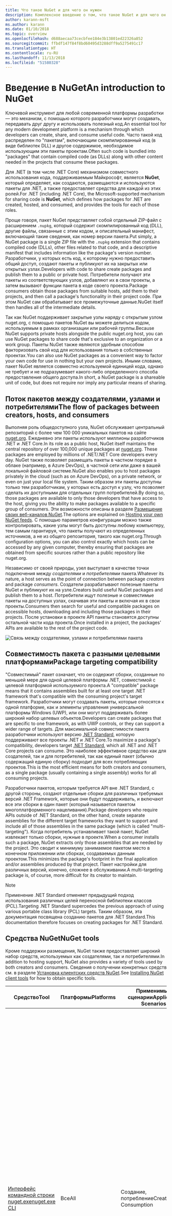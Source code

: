 ```yaml
---
title: Что такое NuGet и для чего он нужен
description: Комплексное введение о том, что такое NuGet и для чего он нужен
author: karann-msft
ms.author: karann
ms.date: 01/10/2018
ms.topic: overview
ms.openlocfilehash: d688aecaa73cecbfee184e3b13801ed22326a852
ms.sourcegitcommit: ffbdf147f84f8bd60495d3288dff9a5275491c17
ms.translationtype: HT
ms.contentlocale: ru-RU
ms.lasthandoff: 11/13/2018
ms.locfileid: "51580328"
---
```

# <a name="an-introduction-to-nuget"></a><span data-ttu-id="0ce32-103">Введение в NuGet</span><span class="sxs-lookup"><span data-stu-id="0ce32-103">An introduction to NuGet</span></span>

<span data-ttu-id="0ce32-104">Ключевой инструмент для любой современной платформы разработки — это механизм, с помощью которого разработчики могут создавать, передавать друг другу и использовать полезный код.</span><span class="sxs-lookup"><span data-stu-id="0ce32-104">An essential tool for any modern development platform is a mechanism through which developers can create, share, and consume useful code.</span></span> <span data-ttu-id="0ce32-105">Часто такой код распределен по "пакетам", включающим скомпилированный код (в виде библиотек DLL) и другое содержимое, необходимое использующим эти пакеты проектам.</span><span class="sxs-lookup"><span data-stu-id="0ce32-105">Often such code is bundled into "packages" that contain compiled code (as DLLs) along with other content needed in the projects that consume these packages.</span></span>

<span data-ttu-id="0ce32-106">Для .NET (в том числе .NET Core) механизмом совместного использования кода, поддерживаемым Майкрософт, является **NuGet**, который определяет, как создаются, размещаются и используются пакеты для .NET, а также предоставляет средства для каждой из этих ролей.</span><span class="sxs-lookup"><span data-stu-id="0ce32-106">For .NET (including .NET Core), the Microsoft-supported mechanism for sharing code is **NuGet**, which defines how packages for .NET are created, hosted, and consumed, and provides the tools for each of those roles.</span></span>

<span data-ttu-id="0ce32-107">Проще говоря, пакет NuGet представляет собой отдельный ZIP-файл с расширением `.nupkg`, который содержит скомпилированный код (DLL), другие файлы, связанные с этим кодом, и описательный манифест, включающий такие сведения, как номер версии пакета.</span><span class="sxs-lookup"><span data-stu-id="0ce32-107">Put simply, a NuGet package is a single ZIP file with the `.nupkg` extension that contains compiled code (DLLs), other files related to that code, and a descriptive manifest that includes information like the package's version number.</span></span> <span data-ttu-id="0ce32-108">Разработчики, у которых есть код, к которому нужно предоставить общий доступ, создают пакеты и публикуют их на закрытых или открытых узлах.</span><span class="sxs-lookup"><span data-stu-id="0ce32-108">Developers with code to share create packages and publish them to a public or private host.</span></span> <span data-ttu-id="0ce32-109">Потребители получают эти пакеты из соответствующих узлов, добавляют их в свои проекты, а затем вызывают функции пакета в коде своего проекта.</span><span class="sxs-lookup"><span data-stu-id="0ce32-109">Package consumers obtain those packages from suitable hosts, add them to their projects, and then call a package's functionality in their project code.</span></span> <span data-ttu-id="0ce32-110">При этом NuGet сам обрабатывает все промежуточные данные.</span><span class="sxs-lookup"><span data-stu-id="0ce32-110">NuGet itself then handles all of the intermediate details.</span></span>

<span data-ttu-id="0ce32-111">Так как NuGet поддерживает закрытые узлы наряду с открытым узлом nuget.org, с помощью пакетов NuGet вы можете делиться кодом, используемым в рамках организации или рабочей группы.</span><span class="sxs-lookup"><span data-stu-id="0ce32-111">Because NuGet supports private hosts alongside the public nuget.org host, you can use NuGet packages to share code that's exclusive to an organization or a work group.</span></span> <span data-ttu-id="0ce32-112">Пакеты NuGet также являются удобным способом факторизовать свой код для использования только в собственных проектах.</span><span class="sxs-lookup"><span data-stu-id="0ce32-112">You can also use NuGet packages as a convenient way to factor your own code for use in nothing but your own projects.</span></span> <span data-ttu-id="0ce32-113">Иными словами, пакет NuGet является совместно используемой единицей кода, однако не требует и не подразумевает какого-либо определенного способа предоставления общего доступа.</span><span class="sxs-lookup"><span data-stu-id="0ce32-113">In short, a NuGet package is a shareable unit of code, but does not require nor imply any particular means of sharing.</span></span>

## <a name="the-flow-of-packages-between-creators-hosts-and-consumers"></a><span data-ttu-id="0ce32-114">Поток пакетов между создателями, узлами и потребителями</span><span class="sxs-lookup"><span data-stu-id="0ce32-114">The flow of packages between creators, hosts, and consumers</span></span>

<span data-ttu-id="0ce32-115">Выполняя роль общедоступного узла, NuGet обслуживает центральный репозиторий с более чем 100 000 уникальных пакетов на сайте [nuget.org](https://www.nuget.org). Ежедневно эти пакеты используют миллионы разработчиков .NET и .NET Core.</span><span class="sxs-lookup"><span data-stu-id="0ce32-115">In its role as a public host, NuGet itself maintains the central repository of over 100,000 unique packages at [nuget.org](https://www.nuget.org). These packages are employed by millions of .NET/.NET Core developers every day.</span></span> <span data-ttu-id="0ce32-116">NuGet также позволяет размещать пакеты в частном порядке в облаке (например, в Azure DevOps), в частной сети или даже в вашей локальной файловой системе.</span><span class="sxs-lookup"><span data-stu-id="0ce32-116">NuGet also enables you to host packages privately in the cloud (such as on Azure DevOps), on a private network, or even on just your local file system.</span></span> <span data-ttu-id="0ce32-117">Таким образом эти пакеты доступны только тем разработчикам, у которых есть доступ к узлу, что позволяет сделать их доступными для отдельных групп потребителей.</span><span class="sxs-lookup"><span data-stu-id="0ce32-117">By doing so, those packages are available to only those developers that have access to the host, giving you the ability to make packages available to a specific group of consumers.</span></span> <span data-ttu-id="0ce32-118">Эти возможности описаны в разделе [Размещение своих веб-каналов NuGet](hosting-packages/overview.md).</span><span class="sxs-lookup"><span data-stu-id="0ce32-118">The options are explained on [Hosting your own NuGet feeds](hosting-packages/overview.md).</span></span> <span data-ttu-id="0ce32-119">С помощью параметров конфигурации можно также контролировать, какие узлы могут быть доступны любому компьютеру, тем самым гарантируя, что пакеты получают из определенных источников, а не из общего репозитория, такого как nuget.org.</span><span class="sxs-lookup"><span data-stu-id="0ce32-119">Through configuration options, you can also control exactly which hosts can be accessed by any given computer, thereby ensuring that packages are obtained from specific sources rather than a public repository like nuget.org.</span></span>

<span data-ttu-id="0ce32-120">Независимо от своей природы, узел выступает в качестве точки подключения между *создателями* и *потребителями* пакета.</span><span class="sxs-lookup"><span data-stu-id="0ce32-120">Whatever its nature, a host serves as the point of connection between package *creators* and package *consumers*.</span></span> <span data-ttu-id="0ce32-121">Создатели разрабатывают полезные пакеты NuGet и публикуют их на узле.</span><span class="sxs-lookup"><span data-stu-id="0ce32-121">Creators build useful NuGet packages and publish them to a host.</span></span> <span data-ttu-id="0ce32-122">Потребители ищут полезные и совместимые пакеты на доступных узлах, скачивая эти пакеты и включая их в свои проекты.</span><span class="sxs-lookup"><span data-stu-id="0ce32-122">Consumers then search for useful and compatible packages on accessible hosts, downloading and including those packages in their projects.</span></span> <span data-ttu-id="0ce32-123">После установки в проекте API пакеты становятся доступны остальной части кода проекта.</span><span class="sxs-lookup"><span data-stu-id="0ce32-123">Once installed in a project, the packages' APIs are available to the rest of the project code.</span></span>

![Связь между создателями, узлами и потребителями пакета](media/nuget-roles.png)

## <a name="package-targeting-compatibility"></a><span data-ttu-id="0ce32-125">Совместимость пакета с разными целевыми платформами</span><span class="sxs-lookup"><span data-stu-id="0ce32-125">Package targeting compatibility</span></span>

<span data-ttu-id="0ce32-126">"Совместимый" пакет означает, что он содержит сборки, созданные по меньшей мере для одной целевой платформы .NET, совместимой с целевой платформой используемого проекта.</span><span class="sxs-lookup"><span data-stu-id="0ce32-126">A "compatible" package means that it contains assemblies built for at least one target .NET framework that's compatible with the consuming project's target framework.</span></span> <span data-ttu-id="0ce32-127">Разработчики могут создавать пакеты, которые относятся к одной платформе, как и элементы управления универсальной платформы Windows (UWP), или они могут поддерживать более широкий набор целевых объектов.</span><span class="sxs-lookup"><span data-stu-id="0ce32-127">Developers can create packages that are specific to one framework, as with UWP controls, or they can support a wider range of targets.</span></span> <span data-ttu-id="0ce32-128">Для максимальной совместимости пакета разработчики используют версию [.NET Standard](/dotnet/standard/net-standard), которую поддерживают все проекты .NET и .NET Core.</span><span class="sxs-lookup"><span data-stu-id="0ce32-128">To maximize a package's compatibility, developers target [.NET Standard](/dotnet/standard/net-standard), which all .NET and .NET Core projects can consume.</span></span> <span data-ttu-id="0ce32-129">Это наиболее эффективное средство как для создателей, так и для потребителей, так как единый пакет (обычно содержащий единую сборку) подходит для всех потребляющих проектов.</span><span class="sxs-lookup"><span data-stu-id="0ce32-129">This is the most efficient means for both creators and consumers, as a single package (usually containing a single assembly) works for all consuming projects.</span></span>

<span data-ttu-id="0ce32-130">Разработчики пакетов, которым требуется API вне .NET Standard, с другой стороны, создают отдельные сборки для различных требуемых версий .NET Framework, которые они будут поддерживать, и включают все эти сборки в один пакет (который называется пакетом многоплатформенного нацеливания).</span><span class="sxs-lookup"><span data-stu-id="0ce32-130">Package developers who require APIs outside of .NET Standard, on the other hand, create separate assemblies for the different target frameworks they want to support and include all of those assemblies in the same package (which is called "multi-targeting").</span></span> <span data-ttu-id="0ce32-131">Когда потребитель устанавливает такой пакет, NuGet извлекает только сборки, нужные в проекте.</span><span class="sxs-lookup"><span data-stu-id="0ce32-131">When a consumer installs such a package, NuGet extracts only those assemblies that are needed by the project.</span></span> <span data-ttu-id="0ce32-132">Это сводит к минимуму занимаемое пакетом место в конечном приложении или сборках, создаваемых данным проектом.</span><span class="sxs-lookup"><span data-stu-id="0ce32-132">This minimizes the package's footprint in the final application and/or assemblies produced by that project.</span></span> <span data-ttu-id="0ce32-133">Пакет настройки для различных версий, конечно, сложнее в обслуживании.</span><span class="sxs-lookup"><span data-stu-id="0ce32-133">A multi-targeting package is, of course, more difficult for its creator to maintain.</span></span>

> [!Note]
> <span data-ttu-id="0ce32-134">Применение .NET Standard отменяет предыдущий подход использования различных целей переносной библиотеки классов (PCL).</span><span class="sxs-lookup"><span data-stu-id="0ce32-134">Targeting .NET Standard supercedes the previous approach of using various portable class library (PCL) targets.</span></span> <span data-ttu-id="0ce32-135">Таким образом, эта документация посвящена созданию пакетов для .NET Standard.</span><span class="sxs-lookup"><span data-stu-id="0ce32-135">This documentation therefore focuses on creating packages for .NET Standard.</span></span>

## <a name="nuget-tools"></a><span data-ttu-id="0ce32-136">Средства NuGet</span><span class="sxs-lookup"><span data-stu-id="0ce32-136">NuGet tools</span></span>

<span data-ttu-id="0ce32-137">Кроме поддержки размещения, NuGet также предоставляет широкий набор средств, используемых как создателями, так и потребителями.</span><span class="sxs-lookup"><span data-stu-id="0ce32-137">In addition to hosting support, NuGet also provides a variety of tools used by both creators and consumers.</span></span> <span data-ttu-id="0ce32-138">Сведения о получении конкретных средств см. в разделе [Установка клиентских средств NuGet](install-nuget-client-tools.md).</span><span class="sxs-lookup"><span data-stu-id="0ce32-138">See [Installing NuGet client tools](install-nuget-client-tools.md) for how to obtain specific tools.</span></span>

| <span data-ttu-id="0ce32-139">Средство</span><span class="sxs-lookup"><span data-stu-id="0ce32-139">Tool</span></span> | <span data-ttu-id="0ce32-140">Платформы</span><span class="sxs-lookup"><span data-stu-id="0ce32-140">Platforms</span></span> | <span data-ttu-id="0ce32-141">Применимые сценарии</span><span class="sxs-lookup"><span data-stu-id="0ce32-141">Applicable Scenarios</span></span> | <span data-ttu-id="0ce32-142">Описание:</span><span class="sxs-lookup"><span data-stu-id="0ce32-142">Description</span></span> |
| --- | --- | --- | --- |
| [<span data-ttu-id="0ce32-143">Интерфейс командной строки nuget.exe</span><span class="sxs-lookup"><span data-stu-id="0ce32-143">nuget.exe CLI</span></span>](tools/nuget-exe-cli-reference.md) | <span data-ttu-id="0ce32-144">Все</span><span class="sxs-lookup"><span data-stu-id="0ce32-144">All</span></span> | <span data-ttu-id="0ce32-145">Создание, потребление</span><span class="sxs-lookup"><span data-stu-id="0ce32-145">Creation, Consumption</span></span> | <span data-ttu-id="0ce32-146">Предоставляет все функциональные возможности NuGet, при этом часть команд относится к создателям пакета, часть — только к потребителям, а остальные — ко всем.</span><span class="sxs-lookup"><span data-stu-id="0ce32-146">Provides all NuGet capabilities, with some commands applying specifically to package creators, some applying only to consumers, and others applying to both.</span></span> <span data-ttu-id="0ce32-147">Например, создатели пакета используют команду `nuget pack` для создания пакета из различных сборок и связанных файлов, потребители пакета используют `nuget install` для включения пакетов в папку проекта, при этом все используют `nuget config` для задания переменных конфигурации NuGet.</span><span class="sxs-lookup"><span data-stu-id="0ce32-147">For example, package creators use the `nuget pack` command to create a package from various assemblies and related files, package consumers use `nuget install` to include packages in a project folder, and everyone uses `nuget config` to set NuGet configuration variables.</span></span> <span data-ttu-id="0ce32-148">Как независящее от платформы средство, интерфейс командной строки NuGet не взаимодействует с проектами Visual Studio.</span><span class="sxs-lookup"><span data-stu-id="0ce32-148">As a platform-agnostic tool, the NuGet CLI does not interact with Visual Studio projects.</span></span> |
| [<span data-ttu-id="0ce32-149">dotnet CLI</span><span class="sxs-lookup"><span data-stu-id="0ce32-149">dotnet CLI</span></span>](tools/dotnet-Commands.md) | <span data-ttu-id="0ce32-150">Все</span><span class="sxs-lookup"><span data-stu-id="0ce32-150">All</span></span> | <span data-ttu-id="0ce32-151">Создание, потребление</span><span class="sxs-lookup"><span data-stu-id="0ce32-151">Creation, Consumption</span></span> | <span data-ttu-id="0ce32-152">Предоставляет определенные возможности CLI NuGet непосредственно внутри цепочки инструментов .NET Core.</span><span class="sxs-lookup"><span data-stu-id="0ce32-152">Provides certain NuGet CLI capabilities directly within the .NET Core tool chain.</span></span> <span data-ttu-id="0ce32-153">Как и интерфейс командной строки NuGet, CLI dotnet не взаимодействует с проектами Visual Studio.</span><span class="sxs-lookup"><span data-stu-id="0ce32-153">As with the NuGet CLI, the dotnet CLI does not interact with Visual Studio projects.</span></span> |
| [<span data-ttu-id="0ce32-154">Консоль диспетчера пакетов</span><span class="sxs-lookup"><span data-stu-id="0ce32-154">Package Manager Console</span></span>](tools/package-manager-console.md) | <span data-ttu-id="0ce32-155">Visual Studio в Windows</span><span class="sxs-lookup"><span data-stu-id="0ce32-155">Visual Studio on Windows</span></span> | <span data-ttu-id="0ce32-156">Потребление</span><span class="sxs-lookup"><span data-stu-id="0ce32-156">Consumption</span></span> | <span data-ttu-id="0ce32-157">Предоставляет [команды PowerShell](tools/Powershell-Reference.md) для установки пакетов и управления ими в проектах Visual Studio.</span><span class="sxs-lookup"><span data-stu-id="0ce32-157">Provides [PowerShell commands](tools/Powershell-Reference.md) for installing and managing packages in Visual Studio projects.</span></span> |
| [<span data-ttu-id="0ce32-158">Пользовательский интерфейс диспетчера пакетов</span><span class="sxs-lookup"><span data-stu-id="0ce32-158">Package Manager UI</span></span>](tools/package-manager-ui.md) | <span data-ttu-id="0ce32-159">Visual Studio в Windows</span><span class="sxs-lookup"><span data-stu-id="0ce32-159">Visual Studio on Windows</span></span> | <span data-ttu-id="0ce32-160">Потребление</span><span class="sxs-lookup"><span data-stu-id="0ce32-160">Consumption</span></span> | <span data-ttu-id="0ce32-161">Предоставляет удобный пользовательский интерфейс для установки пакетов и управления ими в проектах Visual Studio.</span><span class="sxs-lookup"><span data-stu-id="0ce32-161">Provides an easy-to-use UI for installing and managing packages in Visual Studio projects.</span></span> |
| [<span data-ttu-id="0ce32-162">Управление пользовательским интерфейсом NuGet</span><span class="sxs-lookup"><span data-stu-id="0ce32-162">Manage NuGet UI</span></span>](/visualstudio/mac/nuget-walkthrough) | <span data-ttu-id="0ce32-163">Visual Studio для Mac</span><span class="sxs-lookup"><span data-stu-id="0ce32-163">Visual Studio for Mac</span></span> | <span data-ttu-id="0ce32-164">Потребление</span><span class="sxs-lookup"><span data-stu-id="0ce32-164">Consumption</span></span> | <span data-ttu-id="0ce32-165">Предоставляет удобный пользовательский интерфейс для установки пакетов и управления ими в проектах Visual Studio для Mac.</span><span class="sxs-lookup"><span data-stu-id="0ce32-165">Provide an easy-to-use UI for installing and managing packages in Visual Studio for Mac projects.</span></span> |
| [<span data-ttu-id="0ce32-166">MSBuild</span><span class="sxs-lookup"><span data-stu-id="0ce32-166">MSBuild</span></span>](reference/msbuild-targets.md) | <span data-ttu-id="0ce32-167">Windows</span><span class="sxs-lookup"><span data-stu-id="0ce32-167">Windows</span></span> | <span data-ttu-id="0ce32-168">Создание, потребление</span><span class="sxs-lookup"><span data-stu-id="0ce32-168">Creation, Consumption</span></span> | <span data-ttu-id="0ce32-169">Предоставляет возможность создавать и восстанавливать используемые в проекте пакеты напрямую с помощью цепочки инструментов MSBuild.</span><span class="sxs-lookup"><span data-stu-id="0ce32-169">Provides the ability to create packages and restore packages used in a project directly through the MSBuild tool chain.</span></span> |

<span data-ttu-id="0ce32-170">Как видите, средства NuGet, с которыми вы работаете, в значительной степени зависят от того, создаете, потребляете или публикуете вы пакеты, а также от используемой платформы.</span><span class="sxs-lookup"><span data-stu-id="0ce32-170">As you can see, the NuGet tools you work with depend greatly on whether you're creating, consuming, or publishing packages, and the platform on which you're working.</span></span> <span data-ttu-id="0ce32-171">Создатели пакета обычно также являются потребителями, так как берут за основу функции, имеющиеся в других пакетах NuGet.</span><span class="sxs-lookup"><span data-stu-id="0ce32-171">Package creators are typically also consumers, as they build on top of functionality that exists in other NuGet packages.</span></span> <span data-ttu-id="0ce32-172">Конечно же, те пакеты, в свою очередь, могут зависеть еще от каких-либо.</span><span class="sxs-lookup"><span data-stu-id="0ce32-172">And those packages, of course, may in turn depend on still others.</span></span>

<span data-ttu-id="0ce32-173">Дополнительные сведения см. в статье [Рабочий процесс создания пакета](create-packages/Overview-and-Workflow.md) и [Рабочий процесс использования пакета](consume-packages/Overview-and-Workflow.md).</span><span class="sxs-lookup"><span data-stu-id="0ce32-173">For more information, start with the [Package creation workflow](create-packages/Overview-and-Workflow.md) and [Package consumption workflow](consume-packages/Overview-and-Workflow.md) articles.</span></span>

## <a name="managing-dependencies"></a><span data-ttu-id="0ce32-174">Управление зависимостями</span><span class="sxs-lookup"><span data-stu-id="0ce32-174">Managing dependencies</span></span>

<span data-ttu-id="0ce32-175">Возможность легко брать за основу работу других — это одна из наиболее мощных функций системы управления пакетами.</span><span class="sxs-lookup"><span data-stu-id="0ce32-175">The ability to easily build on the work of others is one of most powerful features of a package management system.</span></span> <span data-ttu-id="0ce32-176">Соответственно, значительная часть работы NuGet заключается в управлении этим деревом или "схемой" зависимостей от имени проекта.</span><span class="sxs-lookup"><span data-stu-id="0ce32-176">Accordingly, much of what NuGet does is managing that dependency tree or "graph" on behalf of a project.</span></span> <span data-ttu-id="0ce32-177">Проще говоря, вам нужно заботиться только о тех пакетах, которые вы используете непосредственно в проекте.</span><span class="sxs-lookup"><span data-stu-id="0ce32-177">Simply said, you need only concern yourself with those packages that you're directly using in a project.</span></span> <span data-ttu-id="0ce32-178">Если эти пакеты используют другие пакеты (которые, в свою очередь, также используют пакеты), все эти зависимости нижнего уровня обрабатывает NuGet.</span><span class="sxs-lookup"><span data-stu-id="0ce32-178">If any of those packages themselves consume other packages (which can, in turn, consume still others), NuGet takes care of all those down-level dependencies.</span></span>

<span data-ttu-id="0ce32-179">На следующем рисунке показан проект, зависящий от пяти пакетов, которые, в свою очередь, зависят от нескольких других.</span><span class="sxs-lookup"><span data-stu-id="0ce32-179">The following image shows a project that depends on five packages, which in turn depend on a number of others.</span></span>

![Пример графа зависимостей NuGet для проекта .NET](media/dependency-graph.png)

<span data-ttu-id="0ce32-181">Обратите внимание, что некоторые пакеты встречаются на графе зависимостей несколько раз.</span><span class="sxs-lookup"><span data-stu-id="0ce32-181">Notice that some packages appear multiple times in the dependency graph.</span></span> <span data-ttu-id="0ce32-182">Например, существует три разных потребителя пакета B, и каждый из них может также указывать другую версию этого пакета (не показано).</span><span class="sxs-lookup"><span data-stu-id="0ce32-182">For example, there are three different consumers of package B, and each consumer might also specify a different version for that package (not shown).</span></span> <span data-ttu-id="0ce32-183">Это обычное дело, особенно для широко используемых пакетов.</span><span class="sxs-lookup"><span data-stu-id="0ce32-183">This is a common occurrence, especially for widely-used packages.</span></span> <span data-ttu-id="0ce32-184">NuGet выполняет всю работу, чтобы определить, какая именно версия пакета B отвечает потребностям всех потребителей.</span><span class="sxs-lookup"><span data-stu-id="0ce32-184">NuGet fortunately does all the hard work to determine exactly which version of package B satisfies all consumers.</span></span> <span data-ttu-id="0ce32-185">Затем NuGet делает то же самое для всех других пакетов, независимо от того, насколько глубока схема зависимостей.</span><span class="sxs-lookup"><span data-stu-id="0ce32-185">NuGet then does the same for all other packages, no matter how deep the dependency graph.</span></span>

<span data-ttu-id="0ce32-186">Дополнительные сведения о том, как NuGet выполняет эту задачу, см. в разделе [Разрешение зависимостей](consume-packages/dependency-resolution.md).</span><span class="sxs-lookup"><span data-stu-id="0ce32-186">For more details on how NuGet performs this service, see [Dependency resolution](consume-packages/dependency-resolution.md).</span></span>

## <a name="tracking-references-and-restoring-packages"></a><span data-ttu-id="0ce32-187">Отслеживание ссылок и восстановление пакетов</span><span class="sxs-lookup"><span data-stu-id="0ce32-187">Tracking references and restoring packages</span></span>

<span data-ttu-id="0ce32-188">Так как проекты можно легко перемещать между компьютерами разработчиков, репозиториями управления исходным кодом, серверами сборки и т. д., крайне непрактично хранить двоичные сборки из пакетов NuGet напрямую привязанными к проекту.</span><span class="sxs-lookup"><span data-stu-id="0ce32-188">Because projects can easily move between developer computers, source control repositories, build servers, and so forth, it's highly impractical to keep the binary assemblies of NuGet packages directly bound to a project.</span></span> <span data-ttu-id="0ce32-189">В этом случае каждая копия проекта будет излишне раздутой (и, следовательно, расходовать пространство в репозиториях системы управления исходным кодом).</span><span class="sxs-lookup"><span data-stu-id="0ce32-189">Doing so would make each copy of the project unnecessarily bloated (and thereby waste space in source control repositories).</span></span> <span data-ttu-id="0ce32-190">Кроме того, обновить двоичные файлы пакета до новой версии будет очень сложно, так как обновление будет применяться ко всем копиям проекта.</span><span class="sxs-lookup"><span data-stu-id="0ce32-190">It would also make it very difficult to update package binaries to newer versions as updates would have to be applied across all copies of the project.</span></span>

<span data-ttu-id="0ce32-191">Вместо этого NuGet поддерживает простой список ссылок на пакеты, от которых зависит проект, включая зависимости верхнего и нижнего уровня.</span><span class="sxs-lookup"><span data-stu-id="0ce32-191">NuGet instead maintains a simple reference list of the packages upon which a project depends, including both top-level and down-level dependencies.</span></span> <span data-ttu-id="0ce32-192">То есть при установке пакета с некоторого узла в проект NuGet записывает идентификатор пакета и номер версии в этот список ссылок.</span><span class="sxs-lookup"><span data-stu-id="0ce32-192">That is, whenever you install a package from some host into a project, NuGet records the package identifier and version number in the reference list.</span></span> <span data-ttu-id="0ce32-193">(При удалении пакет, конечно же, убирается из этого списка.) Затем в NuGet можно восстановить все связанные пакеты по запросу, как описано в статье о [восстановлении пакета](consume-packages/package-restore.md).</span><span class="sxs-lookup"><span data-stu-id="0ce32-193">(Uninstalling a package, of course, removes it from the list.) NuGet then provides a means to restore all referenced packages upon request, as described on [Package restore](consume-packages/package-restore.md).</span></span>

![Список ссылок NuGet создается при установке пакета и может использоваться для восстановления пакетов в другом месте.](media/nuget-restore.png)

<span data-ttu-id="0ce32-195">С помощью одного только списка ссылок NuGet может переустановить, то есть *восстановить*, все эти пакеты с открытых и (или) закрытых узлов в любой момент времени.</span><span class="sxs-lookup"><span data-stu-id="0ce32-195">With only the reference list, NuGet can then reinstall&mdash;that is, *restore*&mdash;all of those packages from public and/or private hosts at any later time.</span></span> <span data-ttu-id="0ce32-196">При фиксации проекта в системе управления исходным кодом или предоставления его для общего доступа каким-либо иным образом нужно включить только список ссылок и исключить какие-либо двоичные файлы пакета (см. раздел [Пропуск пакетов NuGet в системах управления исходным кодом](consume-packages/packages-and-source-control.md).)</span><span class="sxs-lookup"><span data-stu-id="0ce32-196">When committing a project to source control, or sharing it in some other way, you include only the reference list and exclude any package binaries (see [Packages and source control](consume-packages/packages-and-source-control.md).)</span></span>

<span data-ttu-id="0ce32-197">Компьютер, принимающий проект, например сервер сборки, получающий копию проекта в рамках работы системы автоматического развертывания, просто запрашивает у NuGet восстановление зависимости всякий раз, когда они понадобятся.</span><span class="sxs-lookup"><span data-stu-id="0ce32-197">The computer that receives a project, such as a build server obtaining a copy of the project as part of an automated deployment system, simply asks NuGet to restore dependencies whenever they're needed.</span></span> <span data-ttu-id="0ce32-198">Системы сборки, такие как Azure DevOps, предоставляют шаги "Восстановление NuGet" именно для этой цели.</span><span class="sxs-lookup"><span data-stu-id="0ce32-198">Build systems like Azure DevOps provide "NuGet restore" steps for this exact purpose.</span></span> <span data-ttu-id="0ce32-199">Аналогично, когда разработчики получают копию проекта (например, при клонировании репозитория), они могут вызвать такие команды, как `nuget restore` (CLI NuGet), `dotnet restore` (CLI dotnet) или `Install-Package` (консоль диспетчера пакетов), чтобы получить все необходимые пакеты.</span><span class="sxs-lookup"><span data-stu-id="0ce32-199">Similarly, when developers obtain a copy of a project (as when cloning a repository), they can invoke command like `nuget restore` (NuGet CLI), `dotnet restore` (dotnet CLI), or `Install-Package` (Package Manager Console) to obtain all the necessary packages.</span></span> <span data-ttu-id="0ce32-200">Visual Studio, со своей стороны, автоматически восстанавливает пакеты при создании проекта (при условии, что включено автоматическое восстановление, как описано в статье [Восстановление пакетов](consume-packages/package-restore.md)).</span><span class="sxs-lookup"><span data-stu-id="0ce32-200">Visual Studio, for its part, automatically restores packages when building a project (provided that automatic restore is enabled, as described on [Package restore](consume-packages/package-restore.md)).</span></span>

<span data-ttu-id="0ce32-201">Очевидно, что основная роль NuGet, связанная с разработчиками, заключается в обслуживании этого списка ссылок от имени проекта и предоставлении средств для эффективного восстановления (и обновления) таких указанных в ссылках пакетов.</span><span class="sxs-lookup"><span data-stu-id="0ce32-201">Clearly, then, NuGet's primary role where developers are concerned is maintaining that reference list on behalf of your project and providing the means to efficiently restore (and update) those referenced packages.</span></span> <span data-ttu-id="0ce32-202">Этот список хранится в одном из двух указанных ниже *форматов управления пакетами*:</span><span class="sxs-lookup"><span data-stu-id="0ce32-202">This list is maintained in one of two *package management formats*, as they're called:</span></span>

- <span data-ttu-id="0ce32-203">[`packages.config`](reference/packages-config.md): *(NuGet 1.0+)* XML-файл, содержащий плоский список всех зависимостей в проекте, включая зависимости других установленных пакетов.</span><span class="sxs-lookup"><span data-stu-id="0ce32-203">[`packages.config`](reference/packages-config.md): *(NuGet 1.0+)* An XML file that maintains a flat list of all dependencies in the project, including the dependencies of other installed packages.</span></span> <span data-ttu-id="0ce32-204">Установленные или восстановленные пакеты хранятся в папке `packages`.</span><span class="sxs-lookup"><span data-stu-id="0ce32-204">Installed or restored packages are stored in a `packages` folder.</span></span>

- <span data-ttu-id="0ce32-205">[PackageReference](consume-packages/package-references-in-project-files.md) (также известном как "Ссылки на пакет в файлах проекта"): *(NuGet 4.0 и более поздних версий)* ведет список зависимостей верхнего уровня проекта непосредственно в файле проекта, поэтому отдельный файл не требуется.</span><span class="sxs-lookup"><span data-stu-id="0ce32-205">[PackageReference](consume-packages/package-references-in-project-files.md) (or "package references in project files") | *(NuGet 4.0+)* Maintains a list of a project's top-level dependencies directly within the project file, so no separate file is needed.</span></span> <span data-ttu-id="0ce32-206">Связанный файл `obj/project.assets.json` создается динамически. Этот файл позволяет управлять общей схемой зависимостей пакетов, которые проект использует со всеми зависимостями нижнего уровня.</span><span class="sxs-lookup"><span data-stu-id="0ce32-206">An associated file, `obj/project.assets.json`, is dynamically generated to manage the overall dependency graph of the packages that a project uses along with all down-level dependencies.</span></span> <span data-ttu-id="0ce32-207">В проектах .NET Core всегда используется формат PackageReference.</span><span class="sxs-lookup"><span data-stu-id="0ce32-207">PackageReference is always used by .NET Core projects.</span></span>

<span data-ttu-id="0ce32-208">Применение конкретного формата управления пакетами зависит от типа проекта и доступной версии Visual Studio и NuGet.</span><span class="sxs-lookup"><span data-stu-id="0ce32-208">Which package management format is employed in any given project depends on the project type, and the available version of NuGet (and/or Visual Studio).</span></span> <span data-ttu-id="0ce32-209">Чтобы проверить, какой формат используется, просто найдите `packages.config` в корневом каталоге проекта после установки первого пакета.</span><span class="sxs-lookup"><span data-stu-id="0ce32-209">To check what format is being used, simply look for `packages.config` in the project root after installing your first package.</span></span> <span data-ttu-id="0ce32-210">Если этот файл отсутствует, найдите в файле проекта элемент \<PackageReference\>.</span><span class="sxs-lookup"><span data-stu-id="0ce32-210">If you don't have that file, look in the project file directly for a \<PackageReference\> element.</span></span>

<span data-ttu-id="0ce32-211">При наличии возможности выбора рекомендуем использовать PackageReference.</span><span class="sxs-lookup"><span data-stu-id="0ce32-211">When you have a choice, we recommend using PackageReference.</span></span> <span data-ttu-id="0ce32-212">Файл `packages.config` используется в устаревших версиях и больше не применяется в активной разработке.</span><span class="sxs-lookup"><span data-stu-id="0ce32-212">`packages.config` is maintained for legacy purposes and is no longer under active development.</span></span>

> [!Tip]
> <span data-ttu-id="0ce32-213">Различные команды интерфейса командной строки `nuget.exe`, например `nuget install`, не добавляют автоматически пакет в список ссылок.</span><span class="sxs-lookup"><span data-stu-id="0ce32-213">Various `nuget.exe` CLI commands, like `nuget install`, do not automatically add the package to the reference list.</span></span> <span data-ttu-id="0ce32-214">Этот список обновляется при установке пакета с помощью диспетчера пакетов Visual Studio (пользовательского интерфейса или консоли) и интерфейса командной строки `dotnet.exe`.</span><span class="sxs-lookup"><span data-stu-id="0ce32-214">The list is updated when installing a package with the Visual Studio Package Manager (UI or Console), and with `dotnet.exe` CLI.</span></span>

## <a name="what-else-does-nuget-do"></a><span data-ttu-id="0ce32-215">Что еще делает NuGet?</span><span class="sxs-lookup"><span data-stu-id="0ce32-215">What else does NuGet do?</span></span>

<span data-ttu-id="0ce32-216">Мы уже выучили следующие характеристики NuGet:</span><span class="sxs-lookup"><span data-stu-id="0ce32-216">So far you've learned the following characteristics of NuGet:</span></span>

- <span data-ttu-id="0ce32-217">NuGet предоставляет центральный репозиторий nuget.org с поддержкой частного размещения.</span><span class="sxs-lookup"><span data-stu-id="0ce32-217">NuGet provides the central nuget.org repository with support for private hosting.</span></span>
- <span data-ttu-id="0ce32-218">NuGet предоставляет разработчикам средства для создания, публикации и использования пакетов.</span><span class="sxs-lookup"><span data-stu-id="0ce32-218">NuGet provides the tools developers need for creating, publishing, and consuming packages.</span></span>
- <span data-ttu-id="0ce32-219">Самое главное, NuGet ведет список ссылок для пакетов, используемых в проекте, а также позволяет восстанавливать и обновлять пакеты из этого списка.</span><span class="sxs-lookup"><span data-stu-id="0ce32-219">Most importantly, NuGet maintains a reference list of packages used in a project and the ability to restore and update those packages from that list.</span></span>

<span data-ttu-id="0ce32-220">Чтобы обеспечить эффективную работу этих процессов, NuGet осуществляет некоторые оптимизации в фоновом режиме.</span><span class="sxs-lookup"><span data-stu-id="0ce32-220">To make these processes work efficiently, NuGet does some behind-the-scenes optimizations.</span></span> <span data-ttu-id="0ce32-221">В частности, NuGet управляет кэшем пакета и папкой глобальных пакетов, что позволяет упростить установку и повторною установку.</span><span class="sxs-lookup"><span data-stu-id="0ce32-221">Most notably, NuGet manages a package cache and a global packages folder to shortcut installation and reinstallation.</span></span> <span data-ttu-id="0ce32-222">Кэш позволяет избежать загрузки пакета, который уже установлен на компьютере.</span><span class="sxs-lookup"><span data-stu-id="0ce32-222">The cache avoids downloading a package that's already been installed on the machine.</span></span> <span data-ttu-id="0ce32-223">Папка глобальных пакетов позволяет в нескольких проектах совместно использовать один установленный пакет, тем самым уменьшая общий размер пакетов NuGet на компьютере.</span><span class="sxs-lookup"><span data-stu-id="0ce32-223">The global packages folder allows multiple projects to share the same installed package, thereby reducing NuGet's overall footprint on the computer.</span></span> <span data-ttu-id="0ce32-224">Это очень удобно, когда вы часто восстанавливаете большее количество пакетов, например, как на сервере сборки.</span><span class="sxs-lookup"><span data-stu-id="0ce32-224">The cache and global packages folder are also very helpful when you're frequently restoring a larger number of packages, as on a build server.</span></span> <span data-ttu-id="0ce32-225">Дополнительные сведения об этих механизмах см. в статье [Управление папкой установки глобальных пакетов, кэшем и временными папками](consume-packages/managing-the-global-packages-and-cache-folders.md).</span><span class="sxs-lookup"><span data-stu-id="0ce32-225">For more details on these mechanisms, see [Managing the global packages and cache folders](consume-packages/managing-the-global-packages-and-cache-folders.md).</span></span>

<span data-ttu-id="0ce32-226">В рамках отдельного проекта NuGet управляет общей схемой зависимостей, что включает в себя разрешение нескольких ссылок на различные версии одного пакета.</span><span class="sxs-lookup"><span data-stu-id="0ce32-226">Within an individual project, NuGet manages the overall dependency graph, which again includes resolving multiple references to different versions of the same package.</span></span> <span data-ttu-id="0ce32-227">Довольно часто проект зависит от одного или нескольких пакетов, имеющих такие же зависимости.</span><span class="sxs-lookup"><span data-stu-id="0ce32-227">It's quite common that a project takes a dependency on one or more packages that themselves have the same dependencies.</span></span> <span data-ttu-id="0ce32-228">Некоторые из наиболее полезных пакетов служебных программ на сайте nuget.org используются многими другими пакетами.</span><span class="sxs-lookup"><span data-stu-id="0ce32-228">Some of the most useful utility packages on nuget.org are employed by many other packages.</span></span> <span data-ttu-id="0ce32-229">В общей схеме зависимостей вы легко можете иметь десять различных ссылок на разные версии одного пакета.</span><span class="sxs-lookup"><span data-stu-id="0ce32-229">In the entire dependency graph, then, you could easily have ten different references to different versions of the same package.</span></span> <span data-ttu-id="0ce32-230">Чтобы избежать переноса нескольких версий этого пакета в само приложение, NuGet определяет, какую отдельную версию могут использовать все потребители.</span><span class="sxs-lookup"><span data-stu-id="0ce32-230">To avoid bringing multiple versions of that package into the application itself, NuGet sorts out which single version can be used by all consumers.</span></span> <span data-ttu-id="0ce32-231">(Дополнительные сведения см. в разделе [Принципы разрешения зависимостей пакетов в NuGet](consume-packages/dependency-resolution.md).)</span><span class="sxs-lookup"><span data-stu-id="0ce32-231">(For more information, see [Dependency Resolution](consume-packages/dependency-resolution.md).)</span></span>

<span data-ttu-id="0ce32-232">Кроме того, NuGet обслуживает все спецификации, связанные со структурированием пакетов (включая [локализацию](create-packages/creating-localized-packages.md) и [отладочные символы](create-packages/symbol-packages.md)) и ссылками на них (включая [ диапазоны версий](reference/package-versioning.md#version-ranges-and-wildcards) и [предварительные версии](create-packages/prerelease-packages.md).) NuGet также имеет различные API для работы со своими службами программно и предоставляет поддержку разработчикам, которые пишут расширения Visual Studio и шаблоны проектов.</span><span class="sxs-lookup"><span data-stu-id="0ce32-232">Beyond that, NuGet maintains all the specifications related to how packages are structured (including [localization](create-packages/creating-localized-packages.md) and [debug symbols](create-packages/symbol-packages.md)) and how they are referenced (including [version ranges](reference/package-versioning.md#version-ranges-and-wildcards) and [pre-release versions](create-packages/prerelease-packages.md).) NuGet also provides various APIs to work with its services programmatically, and provides support for developers who write Visual Studio extensions and project templates.</span></span>

<span data-ttu-id="0ce32-233">Если изучить содержание этой документации, можно найти все указанные возможности и заметки о выпуске, отсылающие к самому начальному этапу развития NuGet.</span><span class="sxs-lookup"><span data-stu-id="0ce32-233">Take a moment to browse the table of contents for this documentation, and you see all of these capabilities represented there, along with release notes dating back to NuGet's beginnings.</span></span>

## <a name="comments-contributions-and-issues"></a><span data-ttu-id="0ce32-234">Комментарии, вклады и проблемы</span><span class="sxs-lookup"><span data-stu-id="0ce32-234">Comments, contributions, and issues</span></span>

<span data-ttu-id="0ce32-235">Мы убедительно просим вас оставлять комментарии и вносить вклад в эту документацию. Просто выберите команды **Отзывы** и **Изменить** вверху любой страницы или посетите [репозиторий документации](https://github.com/NuGet/docs.microsoft.com-nuget/) и [список проблем с документацией](https://github.com/NuGet/docs.microsoft.com-nuget/issues) на сайте GitHub.</span><span class="sxs-lookup"><span data-stu-id="0ce32-235">Finally, we very much welcome comments and contributions to this documentation&mdash;just select the **Feedback** and **Edit** commands on the top of any page, or visit the [docs repository](https://github.com/NuGet/docs.microsoft.com-nuget/) and [docs issue list](https://github.com/NuGet/docs.microsoft.com-nuget/issues) on GitHub.</span></span>

<span data-ttu-id="0ce32-236">Мы также рады вкладам в сам NuGet через [различные репозитории GitHub](https://github.com/NuGet/Home). Сведения о проблемах NuGet приведены по адресу [https://github.com/NuGet/home/issues](https://github.com/NuGet/home/issues).</span><span class="sxs-lookup"><span data-stu-id="0ce32-236">We also welcome contributions to NuGet itself through its [various GitHub repositories](https://github.com/NuGet/Home); NuGet issues can be found on [https://github.com/NuGet/home/issues](https://github.com/NuGet/home/issues).</span></span>

<span data-ttu-id="0ce32-237">Надеемся, что вам понравится работать с NuGet.</span><span class="sxs-lookup"><span data-stu-id="0ce32-237">Enjoy your NuGet experience!</span></span>
